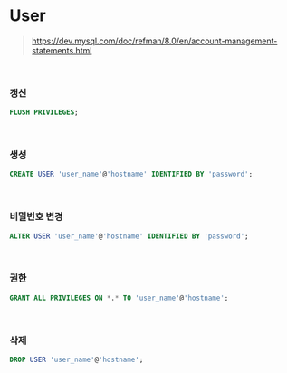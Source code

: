 User
===

>https://dev.mysql.com/doc/refman/8.0/en/account-management-statements.html

<br>

### 갱신
```sql
FLUSH PRIVILEGES;
```

<br>

### 생성
```sql
CREATE USER 'user_name'@'hostname' IDENTIFIED BY 'password';
```

<br>

### 비밀번호 변경
```sql
ALTER USER 'user_name'@'hostname' IDENTIFIED BY 'password';
```

<br>

### 권한
```sql
GRANT ALL PRIVILEGES ON *.* TO 'user_name'@'hostname';
```

<br>

### 삭제
```sql
DROP USER 'user_name'@'hostname';
```

<br>

### 
